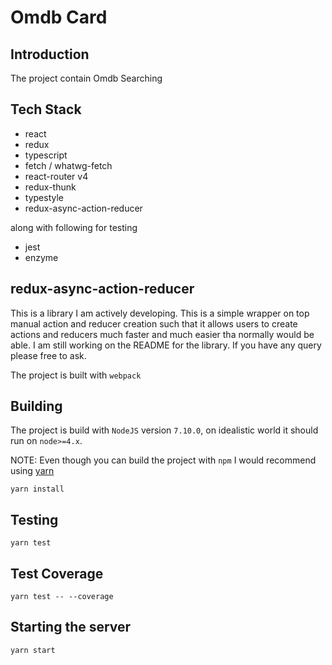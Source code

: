 # Omdb Card

## Introduction
The project contain Omdb Searching

## Tech Stack
* react
* redux
* typescript
* fetch / whatwg-fetch
* react-router v4
* redux-thunk
* typestyle
* redux-async-action-reducer

along with following for testing 
* jest
* enzyme

## redux-async-action-reducer 
This is a library I am actively developing. This is a simple wrapper on top manual action and reducer creation such that it allows users to create actions and reducers much faster and much easier tha normally would be able. I am still working on the README for the library. If you have any query please free to ask.



The project is built with `webpack`

## Building
The project is build with `NodeJS` version `7.10.0`, on idealistic world it should run on `node>=4.x`.

NOTE: Even though you can build the project with `npm` I would recommend using [yarn](http://blog.jishnu.me/2017/03/08/The-Beauty-Of-The-Yarn/)

```
yarn install
```
## Testing
```
yarn test
```

## Test Coverage
```
yarn test -- --coverage
```

## Starting the server
```
yarn start
```
